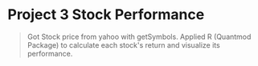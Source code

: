 # Project 3 Stock Performance
> Got Stock price from yahoo with getSymbols. Applied R (Quantmod Package) to calculate each stock's return and visualize its performance. 
